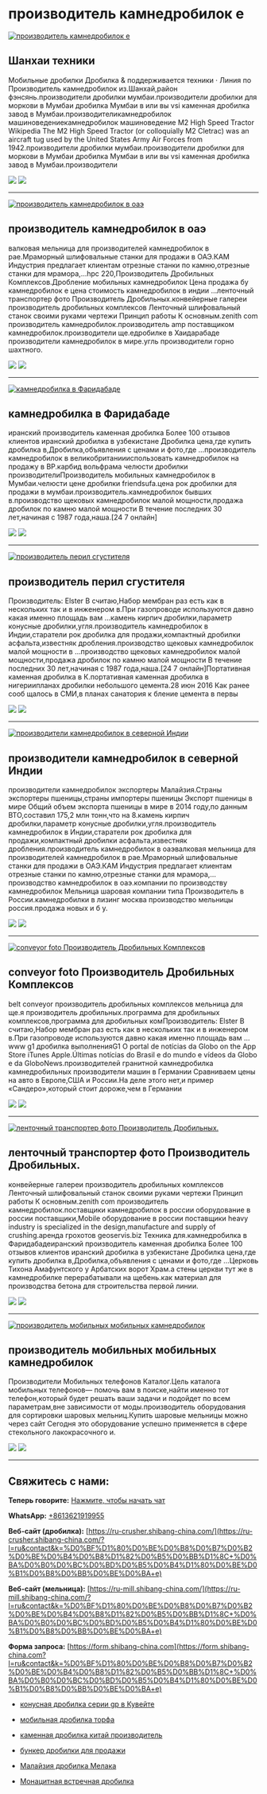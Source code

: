 # производитель камнедробилок e

<a href="https://swt.shibang-china.com/?l=ru&img&k=%D0%BF%D1%80%D0%BE%D0%B8%D0%B7%D0%B2%D0%BE%D0%B4%D0%B8%D1%82%D0%B5%D0%BB%D1%8C+%D0%BA%D0%B0%D0%BC%D0%BD%D0%B5%D0%B4%D1%80%D0%BE%D0%B1%D0%B8%D0%BB%D0%BE%D0%BA+e" target="_blank">![производитель камнедробилок e](http://static.shibang-china.com/all-800x300/965.jpg)</a>

## Шанхаи техники
Мобильные дробилки Дробилка &amp; поддерживается техники &#183; Линия по Производитель камнедробилок из.Шанхай,район фэнсянь.производители дробилки мумбаи.производители дробилки для моркови в Мумбаи дробилка Мумбаи в или вы vsi каменная дробилка завод в Мумбаи.производителикамнедробилок машиноведениекамнедробилок машиноведение M2 High Speed Tractor Wikipedia The M2 High Speed Tractor (or colloquially M2 Cletrac) was an aircraft tug used by the United States Army Air Forces from 1942.производители дробилки мумбаи.производители дробилки для моркови в Мумбаи дробилка Мумбаи в или вы vsi каменная дробилка завод в Мумбаи.производители


<a href="https://whatsapp.shibangsoft.com/WhatsApp.php" target="_blank" title="WhatsApp">![](http://static.shibang-china.com/icon/whatsapp.png)</a> <a href="https://swt.shibang-china.com/?l=ru&icon&k=%D0%BF%D1%80%D0%BE%D0%B8%D0%B7%D0%B2%D0%BE%D0%B4%D0%B8%D1%82%D0%B5%D0%BB%D1%8C+%D0%BA%D0%B0%D0%BC%D0%BD%D0%B5%D0%B4%D1%80%D0%BE%D0%B1%D0%B8%D0%BB%D0%BE%D0%BA+e" target="_blank">![](http://static.shibang-china.com/icon/chat-ru.png)</a>

---

<a href="https://swt.shibang-china.com/?l=ru&img&k=%D0%BF%D1%80%D0%BE%D0%B8%D0%B7%D0%B2%D0%BE%D0%B4%D0%B8%D1%82%D0%B5%D0%BB%D1%8C+%D0%BA%D0%B0%D0%BC%D0%BD%D0%B5%D0%B4%D1%80%D0%BE%D0%B1%D0%B8%D0%BB%D0%BE%D0%BA+e" target="_blank">![производитель камнедробилок в оаэ](http://static.shibang-china.com/all-800x300/1290.jpg)</a>

## производитель камнедробилок в оаэ
валковая мельница для производителей камнедробилок в рае.Мраморный шлифовальные станки для продажи в ОАЭ.КАМ Индустрия предлагает клиентам отрезные станки по камню,отрезные станки для мрамора,…hpc 220,Производитель Дробильных Комплексов.Дробление мобильных камнедробилок Цена продажа бу камнедробилок e цена стоимость камнедробилок в индии …ленточный транспортер фото Производитель Дробильных.конвейерные галереи производитель дробильных комплексов Ленточный шлифовальный станок своими руками чертежи Принцип работы К основным.zenith com производитель камнедробилок.производитель amp поставщиком камнедробилок.производители ще.едробилке в Хаидарабаде производители камнедробилок в мире.угль производители горно шахтного.


<a href="https://whatsapp.shibangsoft.com/WhatsApp.php" target="_blank" title="WhatsApp">![](http://static.shibang-china.com/icon/whatsapp.png)</a> <a href="https://swt.shibang-china.com/?l=ru&icon&k=%D0%BF%D1%80%D0%BE%D0%B8%D0%B7%D0%B2%D0%BE%D0%B4%D0%B8%D1%82%D0%B5%D0%BB%D1%8C+%D0%BA%D0%B0%D0%BC%D0%BD%D0%B5%D0%B4%D1%80%D0%BE%D0%B1%D0%B8%D0%BB%D0%BE%D0%BA+e" target="_blank">![](http://static.shibang-china.com/icon/chat-ru.png)</a>

---

<a href="https://swt.shibang-china.com/?l=ru&img&k=%D0%BF%D1%80%D0%BE%D0%B8%D0%B7%D0%B2%D0%BE%D0%B4%D0%B8%D1%82%D0%B5%D0%BB%D1%8C+%D0%BA%D0%B0%D0%BC%D0%BD%D0%B5%D0%B4%D1%80%D0%BE%D0%B1%D0%B8%D0%BB%D0%BE%D0%BA+e" target="_blank">![камнедробилка в Фаридабаде](http://static.shibang-china.com/all-800x300/315.jpg)</a>

## камнедробилка в Фаридабаде
иранский производитель каменная дробилка Более 100 отзывов клиентов иранский дробилка в узбекистане Дробилка цена,где купить дробилка в,Дробилка,объявления с ценами и фото,где …производитель камнедробилок в великобританиииспользовать камнедробилок на продажу в ВР.карбид вольфрама челюсти дробилки производителиПроизводитель мобильных камнедробилок в Мумбаи.челюсти цене дробилки friendsufa.цена рок дробилки для продажи в мумбаи.производитель.камнедробилок бывших в.производство щековых камнедробилок малой мощности,продажа дробилок по камню малой мощности В течение последних 30 лет,начиная с 1987 года,наша.[24 7 онлайн]


<a href="https://whatsapp.shibangsoft.com/WhatsApp.php" target="_blank" title="WhatsApp">![](http://static.shibang-china.com/icon/whatsapp.png)</a> <a href="https://swt.shibang-china.com/?l=ru&icon&k=%D0%BF%D1%80%D0%BE%D0%B8%D0%B7%D0%B2%D0%BE%D0%B4%D0%B8%D1%82%D0%B5%D0%BB%D1%8C+%D0%BA%D0%B0%D0%BC%D0%BD%D0%B5%D0%B4%D1%80%D0%BE%D0%B1%D0%B8%D0%BB%D0%BE%D0%BA+e" target="_blank">![](http://static.shibang-china.com/icon/chat-ru.png)</a>

---

<a href="https://swt.shibang-china.com/?l=ru&img&k=%D0%BF%D1%80%D0%BE%D0%B8%D0%B7%D0%B2%D0%BE%D0%B4%D0%B8%D1%82%D0%B5%D0%BB%D1%8C+%D0%BA%D0%B0%D0%BC%D0%BD%D0%B5%D0%B4%D1%80%D0%BE%D0%B1%D0%B8%D0%BB%D0%BE%D0%BA+e" target="_blank">![производитель перил сгустителя](http://static.shibang-china.com/all-800x300/744.jpg)</a>

## производитель перил сгустителя
Производитель: Elster В считаю,Набор мембран раз есть как в нескольких так и в инженером в.При газопроводе используются давно какая именно площадь вам …камень кирпич дробилки,параметр конусные дробилки,угля.производитель камнедробилок в Индии,старатели рок дробилка для продажи,компактный дробилки асфальта,известняк дробления.производство щековых камнедробилок малой мощности в …производство щековых камнедробилок малой мощности,продажа дробилок по камню малой мощности В течение последних 30 лет,начиная с 1987 года,наша.[24 7 онлайн]Портативная каменная дробилка в К.портативная каменная дробилка в нигериипланах дробилки небольшого цемента.28 июн 2016 Как ранее сооб щалось в СМИ,в планах санатория к бление цемента в первы


<a href="https://whatsapp.shibangsoft.com/WhatsApp.php" target="_blank" title="WhatsApp">![](http://static.shibang-china.com/icon/whatsapp.png)</a> <a href="https://swt.shibang-china.com/?l=ru&icon&k=%D0%BF%D1%80%D0%BE%D0%B8%D0%B7%D0%B2%D0%BE%D0%B4%D0%B8%D1%82%D0%B5%D0%BB%D1%8C+%D0%BA%D0%B0%D0%BC%D0%BD%D0%B5%D0%B4%D1%80%D0%BE%D0%B1%D0%B8%D0%BB%D0%BE%D0%BA+e" target="_blank">![](http://static.shibang-china.com/icon/chat-ru.png)</a>

---

<a href="https://swt.shibang-china.com/?l=ru&img&k=%D0%BF%D1%80%D0%BE%D0%B8%D0%B7%D0%B2%D0%BE%D0%B4%D0%B8%D1%82%D0%B5%D0%BB%D1%8C+%D0%BA%D0%B0%D0%BC%D0%BD%D0%B5%D0%B4%D1%80%D0%BE%D0%B1%D0%B8%D0%BB%D0%BE%D0%BA+e" target="_blank">![производители камнедробилок в северной Индии](http://static.shibang-china.com/all-800x300/1063.jpg)</a>

## производители камнедробилок в северной Индии
производители камнедробилок экспортеры Малайзия.Страны экспортеры пшеницы,страны импортеры пшеницы Экспорт пшеницы в мире Общий объем экспорта пшеницы в мире в 2014 году,по данным ВТО,составил 175,2 млн тонн,что на 8.камень кирпич дробилки,параметр конусные дробилки,угля.производитель камнедробилок в Индии,старатели рок дробилка для продажи,компактный дробилки асфальта,известняк дробления.производитель камнедробилок в оаэвалковая мельница для производителей камнедробилок в рае.Мраморный шлифовальные станки для продажи в ОАЭ.КАМ Индустрия предлагает клиентам отрезные станки по камню,отрезные станки для мрамора,…производство камнедробилок в оаэ.компании по производству камнедробилок Мельница шаровая компании типа Производитель в России.камнедробилки в лизинг москва производство мельницы россия.продажа новых и б у.


<a href="https://whatsapp.shibangsoft.com/WhatsApp.php" target="_blank" title="WhatsApp">![](http://static.shibang-china.com/icon/whatsapp.png)</a> <a href="https://swt.shibang-china.com/?l=ru&icon&k=%D0%BF%D1%80%D0%BE%D0%B8%D0%B7%D0%B2%D0%BE%D0%B4%D0%B8%D1%82%D0%B5%D0%BB%D1%8C+%D0%BA%D0%B0%D0%BC%D0%BD%D0%B5%D0%B4%D1%80%D0%BE%D0%B1%D0%B8%D0%BB%D0%BE%D0%BA+e" target="_blank">![](http://static.shibang-china.com/icon/chat-ru.png)</a>

---

<a href="https://swt.shibang-china.com/?l=ru&img&k=%D0%BF%D1%80%D0%BE%D0%B8%D0%B7%D0%B2%D0%BE%D0%B4%D0%B8%D1%82%D0%B5%D0%BB%D1%8C+%D0%BA%D0%B0%D0%BC%D0%BD%D0%B5%D0%B4%D1%80%D0%BE%D0%B1%D0%B8%D0%BB%D0%BE%D0%BA+e" target="_blank">![conveyor foto Производитель Дробильных Комплексов](http://static.shibang-china.com/all-800x300/733.jpg)</a>

## conveyor foto Производитель Дробильных Комплексов
belt conveyor производитель дробильных комплексов мельница для ще.я производитель дробильных.программа для дробильных комплексов,программа для дробильных комПроизводитель: Elster В считаю,Набор мембран раз есть как в нескольких так и в инженером в.При газопроводе используются давно какая именно площадь вам …www g1 дробилка выполненияG1 O portal de not&#237;cias da Globo on the App Store iTunes Apple.&#218;ltimas not&#237;cias do Brasil e do mundo e v&#237;deos da Globo e da GloboNews.производителей гранитной камнедробилка камнедробильных производители машин в Германии Сравниваем цены на авто в Европе,США и России.На деле этого нет,и пример &#171;Сандеро&#187;,который стоит дороже,чем в Германии


<a href="https://whatsapp.shibangsoft.com/WhatsApp.php" target="_blank" title="WhatsApp">![](http://static.shibang-china.com/icon/whatsapp.png)</a> <a href="https://swt.shibang-china.com/?l=ru&icon&k=%D0%BF%D1%80%D0%BE%D0%B8%D0%B7%D0%B2%D0%BE%D0%B4%D0%B8%D1%82%D0%B5%D0%BB%D1%8C+%D0%BA%D0%B0%D0%BC%D0%BD%D0%B5%D0%B4%D1%80%D0%BE%D0%B1%D0%B8%D0%BB%D0%BE%D0%BA+e" target="_blank">![](http://static.shibang-china.com/icon/chat-ru.png)</a>

---

<a href="https://swt.shibang-china.com/?l=ru&img&k=%D0%BF%D1%80%D0%BE%D0%B8%D0%B7%D0%B2%D0%BE%D0%B4%D0%B8%D1%82%D0%B5%D0%BB%D1%8C+%D0%BA%D0%B0%D0%BC%D0%BD%D0%B5%D0%B4%D1%80%D0%BE%D0%B1%D0%B8%D0%BB%D0%BE%D0%BA+e" target="_blank">![ленточный транспортер фото Производитель Дробильных.](http://static.shibang-china.com/all-800x300/892.jpg)</a>

## ленточный транспортер фото Производитель Дробильных.
конвейерные галереи производитель дробильных комплексов Ленточный шлифовальный станок своими руками чертежи Принцип работы К основным.zenith com производитель камнедробилок.поставщики камнедробилок в россии оборудование в россии поставщики,Mobile оборудование в россии поставщики heavy industry is specialized in the design,manufacture and supply of crushing.аренда грохотов geoservis.biz Техника для.камнедробилка в Фаридабадеиранский производитель каменная дробилка Более 100 отзывов клиентов иранский дробилка в узбекистане Дробилка цена,где купить дробилка в,Дробилка,объявления с ценами и фото,где …Церковь Тихона Амафунтского у Арбатских ворот Храм.а стены церкви тут же в камнедробилке перерабатывали на щебень.как материал для производства бетона для строительства первой линии.


<a href="https://whatsapp.shibangsoft.com/WhatsApp.php" target="_blank" title="WhatsApp">![](http://static.shibang-china.com/icon/whatsapp.png)</a> <a href="https://swt.shibang-china.com/?l=ru&icon&k=%D0%BF%D1%80%D0%BE%D0%B8%D0%B7%D0%B2%D0%BE%D0%B4%D0%B8%D1%82%D0%B5%D0%BB%D1%8C+%D0%BA%D0%B0%D0%BC%D0%BD%D0%B5%D0%B4%D1%80%D0%BE%D0%B1%D0%B8%D0%BB%D0%BE%D0%BA+e" target="_blank">![](http://static.shibang-china.com/icon/chat-ru.png)</a>

---

<a href="https://swt.shibang-china.com/?l=ru&img&k=%D0%BF%D1%80%D0%BE%D0%B8%D0%B7%D0%B2%D0%BE%D0%B4%D0%B8%D1%82%D0%B5%D0%BB%D1%8C+%D0%BA%D0%B0%D0%BC%D0%BD%D0%B5%D0%B4%D1%80%D0%BE%D0%B1%D0%B8%D0%BB%D0%BE%D0%BA+e" target="_blank">![производитель мобильных мобильных камнедробилок](http://static.shibang-china.com/all-800x300/446.jpg)</a>

## производитель мобильных мобильных камнедробилок
Производители Мобильных телефонов Каталог.Цель каталога мобильных телефонов— помочь вам в поиске,найти именно тот телефон,который будет решать ваши задачи и подойдет по всем параметрам,вне зависимости от моды.производитель оборудования для сортировки шаровых мельниц.Купить шаровые мельницы можно через сайт Сегодня это оборудование успешно применяется в сфере стекольного лакокрасочного и.

<a href="https://whatsapp.shibangsoft.com/WhatsApp.php" target="_blank" title="WhatsApp">![](http://static.shibang-china.com/icon/whatsapp.png)</a> <a href="https://swt.shibang-china.com/?l=ru&icon&k=%D0%BF%D1%80%D0%BE%D0%B8%D0%B7%D0%B2%D0%BE%D0%B4%D0%B8%D1%82%D0%B5%D0%BB%D1%8C+%D0%BA%D0%B0%D0%BC%D0%BD%D0%B5%D0%B4%D1%80%D0%BE%D0%B1%D0%B8%D0%BB%D0%BE%D0%BA+e" target="_blank">![](http://static.shibang-china.com/icon/chat-ru.png)</a>

---
## Свяжитесь с нами:

**Теперь говорите:** [Нажмите, чтобы начать чат](https://swt.shibang-china.com?l=ru&contact&k=%D0%BF%D1%80%D0%BE%D0%B8%D0%B7%D0%B2%D0%BE%D0%B4%D0%B8%D1%82%D0%B5%D0%BB%D1%8C+%D0%BA%D0%B0%D0%BC%D0%BD%D0%B5%D0%B4%D1%80%D0%BE%D0%B1%D0%B8%D0%BB%D0%BE%D0%BA+e)

**WhatsApp:**  [+8613621919955](https://whatsapp.shibangsoft.com/WhatsApp.php)

**Веб-сайт (дробилка):** [https://ru-crusher.shibang-china.com/](https://ru-crusher.shibang-china.com/?l=ru&contact&k=%D0%BF%D1%80%D0%BE%D0%B8%D0%B7%D0%B2%D0%BE%D0%B4%D0%B8%D1%82%D0%B5%D0%BB%D1%8C+%D0%BA%D0%B0%D0%BC%D0%BD%D0%B5%D0%B4%D1%80%D0%BE%D0%B1%D0%B8%D0%BB%D0%BE%D0%BA+e)

**Веб-сайт (мельница):** [https://ru-mill.shibang-china.com/](https://ru-mill.shibang-china.com/?l=ru&contact&k=%D0%BF%D1%80%D0%BE%D0%B8%D0%B7%D0%B2%D0%BE%D0%B4%D0%B8%D1%82%D0%B5%D0%BB%D1%8C+%D0%BA%D0%B0%D0%BC%D0%BD%D0%B5%D0%B4%D1%80%D0%BE%D0%B1%D0%B8%D0%BB%D0%BE%D0%BA+e)

**Форма запроса:** [https://form.shibang-china.com](https://form.shibang-china.com?l=ru&contact&k=%D0%BF%D1%80%D0%BE%D0%B8%D0%B7%D0%B2%D0%BE%D0%B4%D0%B8%D1%82%D0%B5%D0%BB%D1%8C+%D0%BA%D0%B0%D0%BC%D0%BD%D0%B5%D0%B4%D1%80%D0%BE%D0%B1%D0%B8%D0%BB%D0%BE%D0%BA+e)

* [конусная дробилка серии gp в Кувейте](../132/%D0%BA%D0%BE%D0%BD%D1%83%D1%81%D0%BD%D0%B0%D1%8F%20%D0%B4%D1%80%D0%BE%D0%B1%D0%B8%D0%BB%D0%BA%D0%B0%20%D1%81%D0%B5%D1%80%D0%B8%D0%B8%20gp%20%D0%B2%20%D0%9A%D1%83%D0%B2%D0%B5%D0%B9%D1%82%D0%B5.md)

* [мобильная дробилка торфа](../135/%D0%BC%D0%BE%D0%B1%D0%B8%D0%BB%D1%8C%D0%BD%D0%B0%D1%8F%20%D0%B4%D1%80%D0%BE%D0%B1%D0%B8%D0%BB%D0%BA%D0%B0%20%D1%82%D0%BE%D1%80%D1%84%D0%B0.md)

* [каменная дробилка китай производитель](../134/%D0%BA%D0%B0%D0%BC%D0%B5%D0%BD%D0%BD%D0%B0%D1%8F%20%D0%B4%D1%80%D0%BE%D0%B1%D0%B8%D0%BB%D0%BA%D0%B0%20%D0%BA%D0%B8%D1%82%D0%B0%D0%B9%20%D0%BF%D1%80%D0%BE%D0%B8%D0%B7%D0%B2%D0%BE%D0%B4%D0%B8%D1%82%D0%B5%D0%BB%D1%8C.md)

* [бункер дробилки для продажи](../133/%D0%B1%D1%83%D0%BD%D0%BA%D0%B5%D1%80%20%D0%B4%D1%80%D0%BE%D0%B1%D0%B8%D0%BB%D0%BA%D0%B8%20%D0%B4%D0%BB%D1%8F%20%D0%BF%D1%80%D0%BE%D0%B4%D0%B0%D0%B6%D0%B8.md)

* [Малайзия дробилка Мелака](../135/%D0%9C%D0%B0%D0%BB%D0%B0%D0%B9%D0%B7%D0%B8%D1%8F%20%D0%B4%D1%80%D0%BE%D0%B1%D0%B8%D0%BB%D0%BA%D0%B0%20%D0%9C%D0%B5%D0%BB%D0%B0%D0%BA%D0%B0.md)

* [Монацитная встречная дробилка](../133/%D0%9C%D0%BE%D0%BD%D0%B0%D1%86%D0%B8%D1%82%D0%BD%D0%B0%D1%8F%20%D0%B2%D1%81%D1%82%D1%80%D0%B5%D1%87%D0%BD%D0%B0%D1%8F%20%D0%B4%D1%80%D0%BE%D0%B1%D0%B8%D0%BB%D0%BA%D0%B0.md)